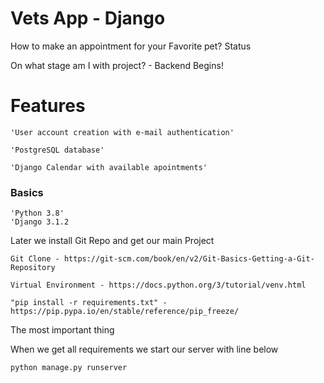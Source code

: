 # Vets App - Django

How to make an appointment for your Favorite pet?
Status

On what stage am I with project? - Backend Begins!
# Features

    'User account creation with e-mail authentication'

    'PostgreSQL database'

    'Django Calendar with available apointments'


### Basics

    'Python 3.8'
    'Django 3.1.2

Later we install Git Repo and get our main Project

    Git Clone - https://git-scm.com/book/en/v2/Git-Basics-Getting-a-Git-Repository

    Virtual Environment - https://docs.python.org/3/tutorial/venv.html

    "pip install -r requirements.txt" - https://pip.pypa.io/en/stable/reference/pip_freeze/

The most important thing

When we get all requirements we start our server with line below

    python manage.py runserver
